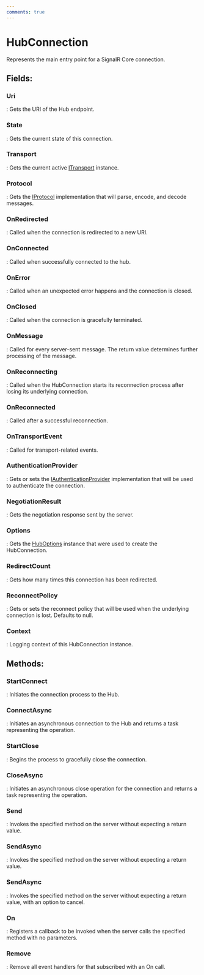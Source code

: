 ```yaml
---
comments: true
---
```

# HubConnection

Represents the main entry point for a SignalR Core connection. 

## **Fields**:
### **Uri**
: Gets the URI of the Hub endpoint. 
### **State**
: Gets the current state of this connection. 
### **Transport**
: Gets the current active [ITransport](ITransport.md) instance. 
### **Protocol**
: Gets the [IProtocol](IProtocol.md) implementation that will parse, encode, and decode messages. 
### **OnRedirected**
: Called when the connection is redirected to a new URI. 
### **OnConnected**
: Called when successfully connected to the hub. 
### **OnError**
: Called when an unexpected error happens and the connection is closed. 
### **OnClosed**
: Called when the connection is gracefully terminated. 
### **OnMessage**
: Called for every server-sent message. The return value determines further processing of the message. 
### **OnReconnecting**
: Called when the HubConnection starts its reconnection process after losing its underlying connection. 
### **OnReconnected**
: Called after a successful reconnection. 
### **OnTransportEvent**
: Called for transport-related events. 
### **AuthenticationProvider**
: Gets or sets the [IAuthenticationProvider](IAuthenticationProvider.md) implementation that will be used to authenticate the connection. 
### **NegotiationResult**
: Gets the negotiation response sent by the server. 
### **Options**
: Gets the [HubOptions](HubOptions.md) instance that were used to create the HubConnection. 
### **RedirectCount**
: Gets how many times this connection has been redirected. 
### **ReconnectPolicy**
: Gets or sets the reconnect policy that will be used when the underlying connection is lost. Defaults to null. 
### **Context**
: Logging context of this HubConnection instance. 
## **Methods**:

### **StartConnect**
: Initiates the connection process to the Hub. 

### **ConnectAsync**
: Initiates an asynchronous connection to the Hub and returns a task representing the operation. 

### **StartClose**
: Begins the process to gracefully close the connection. 

### **CloseAsync**
: Initiates an asynchronous close operation for the connection and returns a task representing the operation. 

### **Send**
: Invokes the specified method on the server without expecting a return value. 

### **SendAsync**
: Invokes the specified method on the server without expecting a return value. 

### **SendAsync**
: Invokes the specified method on the server without expecting a return value, with an option to cancel. 

### **On**
: Registers a callback to be invoked when the server calls the specified method with no parameters. 

### **Remove**
: Remove all event handlers for  that subscribed with an On call. 